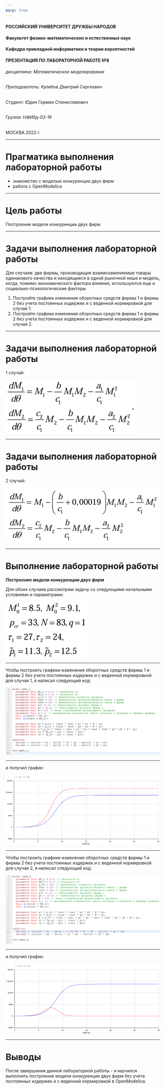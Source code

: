 ```yaml
---
marp: true
---
```


<style>
section.titleslide h6
{
    text-align: right;
}
section.titleslide
{
    text-align: center;
}
</style>

<!-- _class: titleslide -->

#### РОССИЙСКИЙ УНИВЕРСИТЕТ ДРУЖБЫ НАРОДОВ
#### Факультет физико-математических и естественных наук  
#### Кафедра прикладной информатики и теории вероятностей 
#### ПРЕЗЕНТАЦИЯ ПО ЛАБОРАТОРНОЙ РАБОТЕ №8

###### дисциплина: Математическое моделирование
###### Преподователь: Кулябов Дмитрий Сергеевич
###### Студент: Юдин Герман Станиславович
###### Группа: НФИбд-03-19
МОСКВА
2022 г.

---

# **Прагматика выполнения лабораторной работы**

- знакомство с моделью конкуренции двух фирм
- работа с OpenModelica

---

# **Цель работы**

Построение модели конкуренции двух фирм

---

# Задачи выполнения лабораторной работы

Для случаев: две фирмы, производящие взаимозаменяемые товары
одинакового качества и находящиеся в одной рыночной нише и модель, когда, помимо экономического фактора влияния, используются еще и социально-психологические факторы

1. Постройте графики изменения оборотных средств фирмы 1 и фирмы 2 без
учета постоянных издержек и с веденной нормировкой для случая 1.
2. Постройте графики изменения оборотных средств фирмы 1 и фирмы 2 без
учета постоянных издержек и с веденной нормировкой для случая 2.

---

# Задачи выполнения лабораторной работы

1 случай:

![photo4. Система уравнений для модели варианта-29. Случай 1](images/4.png "Система уравнений для модели варианта-29. Случай 1")

---

# Задачи выполнения лабораторной работы

2 случай:

![photo5. Система уравнений для модели варианта-29. Случай 2](images/5.png "Система уравнений для модели варианта-29. Случай 2")

---

# **Выполнение лабораторной работы**

**_Построение модели конкуренции двух фирм_**

Для обоих случаев рассмотрим задачу со следующими начальными условиями и
параметрами:

![photo6. Начальные условия и параметры для модели варианта-29](images/6.png "Начальные условия и параметры для модели варианта-29")

---

Чтобы построить графики изменения оборотных средств фирмы 1 и фирмы 2 без
учета постоянных издержек и с веденной нормировкой для случая 1, я написал следующий код:

![photo7. Код для построения графиков изменения оборотных средств в варианте. Случай 1](images/7.png "Код для построения графиков изменения оборотных средств в варианте. Случай 1")

---

и получил график:

![photo8. График модели конкуренции двух фирм. Случай 1](images/8.png "График модели конкуренции двух фирм. Случай 1")

---

Чтобы построить графики изменения оборотных средств фирмы 1 и фирмы 2 без
учета постоянных издержек и с веденной нормировкой для случая 2, я написал следующий код:

![photo9. Код для построения графиков изменения оборотных средств в варианте. Случай 2](images/9.png "Код для построения графиков изменения оборотных средств в варианте. Случай 2")

---

и получил график:

![photo10. График модели конкуренции двух фирм. Случай 2](images/10.png "График модели конкуренции двух фирм. Случай 2")

---

# Выводы

После завершения данной лабораторной работы - я научился выполнять построение модели конкуренции двух фирм без учета постоянных издержек и с веденной нормировкой в OpenModelica.
